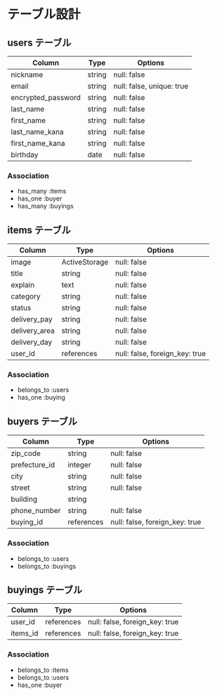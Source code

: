 # テーブル設計

## users テーブル

| Column              | Type   | Options     |
| ------------------- | ------ | ----------- |
| nickname            | string | null: false |
| email               | string | null: false, unique: true |
| encrypted_password  | string | null: false |
| last_name           | string | null: false |
| first_name          | string | null: false |
| last_name_kana      | string | null: false |
| first_name_kana     | string | null: false |
| birthday            | date   | null: false |

### Association

- has_many :items
- has_one :buyer
- has_many :buyings


## items テーブル

| Column        | Type          | Options     |
| ------------- | ------------- | ----------- |
| image         | ActiveStorage | null: false |
| title         | string        | null: false |
| explain       | text          | null: false |
| category      | string        | null: false |
| status        | string        | null: false |
| delivery_pay  | string        | null: false |
| delivery_area | string        | null: false |
| delivery_day  | string        | null: false |
| user_id       | references    | null: false, foreign_key: true |

### Association

- belongs_to :users
- has_one :buying


## buyers テーブル

| Column        | Type        | Options     |
| ------------- | ----------- | ----------- |
| zip_code      | string      | null: false |
| prefecture_id | integer     | null: false |
| city          | string      | null: false |
| street        | string      | null: false |
| building      | string      |             |
| phone_number  | string      | null: false |
| buying_id     | references  | null: false, foreign_key: true |


### Association
- belongs_to :users
- belongs_to :buyings

## buyings テーブル

| Column   | Type       | Options                        |
| -------- | ---------- | ------------------------------ |
| user_id  | references | null: false, foreign_key: true |
| items_id | references | null: false, foreign_key: true |

### Association

- belongs_to :items
- belongs_to :users
- has_one :buyer
